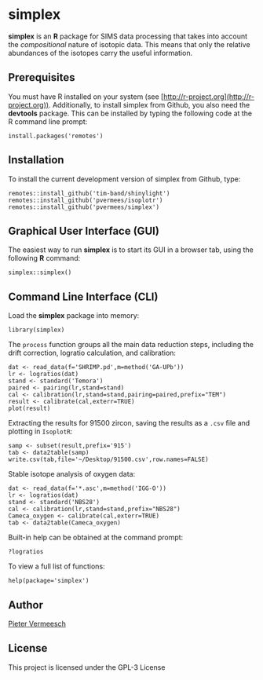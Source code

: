 # simplex

**simplex** is an **R** package for SIMS data processing that takes
  into account the *compositional* nature of isotopic data. This means
  that only the relative abundances of the isotopes carry the useful
  information.

## Prerequisites

You must have R installed on your system (see
[http://r-project.org](http://r-project.org)).  Additionally, to
install simplex from Github, you also need the **devtools** package.
This can be installed by typing the following code at the R command
line prompt:

```
install.packages('remotes')
```

## Installation

To install the current development version of simplex from Github, type:

```
remotes::install_github('tim-band/shinylight')
remotes::install_github('pvermees/isoplotr')
remotes::install_github('pvermees/simplex')
```

## Graphical User Interface (GUI)

The easiest way to run **simplex** is to start its GUI in a browser
tab, using the following **R** command:

```
simplex::simplex()
```

## Command Line Interface (CLI)

Load the **simplex** package into memory:

```
library(simplex)
```

The `process` function groups all the main data reduction steps,
including the drift correction, logratio calculation, and calibration:

```
dat <- read_data(f='SHRIMP.pd',m=method('GA-UPb'))
lr <- logratios(dat)
stand <- standard('Temora')
paired <- pairing(lr,stand=stand)
cal <- calibration(lr,stand=stand,pairing=paired,prefix="TEM")
result <- calibrate(cal,exterr=TRUE)
plot(result)
```

Extracting the results for 91500 zircon, saving the results as a
`.csv` file and plotting in `IsoplotR`:

```
samp <- subset(result,prefix='915')
tab <- data2table(samp)
write.csv(tab,file='~/Desktop/91500.csv',row.names=FALSE)
```

Stable isotope analysis of oxygen data:

```
dat <- read_data(f='*.asc',m=method('IGG-O'))
lr <- logratios(dat)
stand <- standard('NBS28')
cal <- calibration(lr,stand=stand,prefix="NBS28")
Cameca_oxygen <- calibrate(cal,exterr=TRUE)
tab <- data2table(Cameca_oxygen)
```

Built-in help can be obtained at the command prompt:

```
?logratios
```

To view a full list of functions:

```
help(package='simplex')
```

## Author

[Pieter Vermeesch](http://ucl.ac.uk/~ucfbpve/)

## License

This project is licensed under the GPL-3 License
